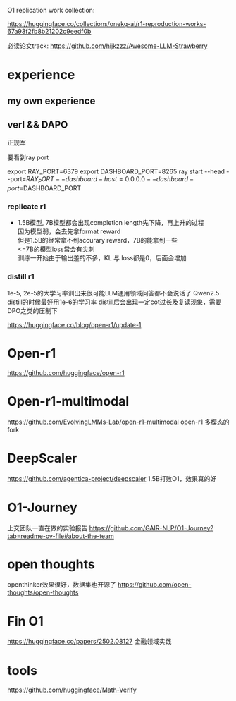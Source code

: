 O1 replication work collection:

https://huggingface.co/collections/onekq-ai/r1-reproduction-works-67a93f2fb8b21202c9eedf0b

必读论文track:
https://github.com/hijkzzz/Awesome-LLM-Strawberry


# experience
## my own experience

## verl && DAPO
正规军

要看到ray port

export RAY_PORT=6379
export DASHBOARD_PORT=8265
ray start --head --port=$RAY_PORT --dashboard-host=0.0.0.0 --dashboard-port=$DASHBOARD_PORT

### replicate r1
- 1.5B模型, 7B模型都会出现completion length先下降，再上升的过程   
因为模型弱，会去先拿format reward   
但是1.5B的经常拿不到accurary reward，7B的能拿到一些   
<=7B的模型loss常会有尖刺   
训练一开始由于输出差的不多，KL 与 loss都是0，后面会增加   

### distill r1

1e-5, 2e-5的大学习率训出来很可能LLM通用领域问答都不会说话了
Qwen2.5 distill的时候最好用1e-6的学习率
distill后会出现一定cot过长及复读现象，需要DPO之类的压制下


https://huggingface.co/blog/open-r1/update-1

# Open-r1
https://github.com/huggingface/open-r1


# Open-r1-multimodal
https://github.com/EvolvingLMMs-Lab/open-r1-multimodal
open-r1 多模态的fork

# DeepScaler
https://github.com/agentica-project/deepscaler
1.5B打败O1，效果真的好

# O1-Journey
上交团队一直在做的实验报告
https://github.com/GAIR-NLP/O1-Journey?tab=readme-ov-file#about-the-team

# open thoughts
openthinker效果很好，数据集也开源了
https://github.com/open-thoughts/open-thoughts

# Fin O1
https://huggingface.co/papers/2502.08127
金融领域实践

# tools
https://github.com/huggingface/Math-Verify

